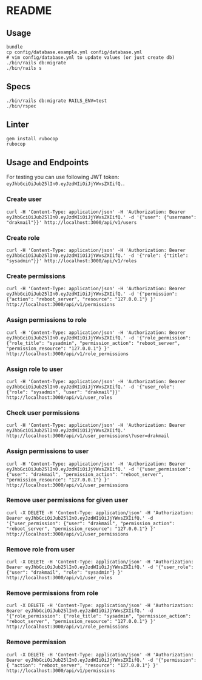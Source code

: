 # README

## Usage

```
bundle
cp config/database.example.yml config/database.yml
# vim config/database.yml to update values (or just create db)
./bin/rails db:migrate
./bin/rails s
```

## Specs

```
./bin/rails db:migrate RAILS_ENV=test
./bin/rspec
```

## Linter

```
gem install rubocop
rubocop
```

## Usage and Endpoints

For testing you can use following JWT token: `eyJhbGciOiJub25lIn0.eyJzdWIiOiJjYWxsZXIifQ.`.

### Create user

```
curl -H 'Content-Type: application/json' -H 'Authorization: Bearer eyJhbGciOiJub25lIn0.eyJzdWIiOiJjYWxsZXIifQ.' -d '{"user": {"username": "drakmail"}}' http://localhost:3000/api/v1/users
```

### Create role

```
curl -H 'Content-Type: application/json' -H 'Authorization: Bearer eyJhbGciOiJub25lIn0.eyJzdWIiOiJjYWxsZXIifQ.' -d '{"role": {"title": "sysadmin"}}' http://localhost:3000/api/v1/roles
```

### Create permissions

```
curl -H 'Content-Type: application/json' -H 'Authorization: Bearer eyJhbGciOiJub25lIn0.eyJzdWIiOiJjYWxsZXIifQ.' -d '{"permission": {"action": "reboot_server", "resource": "127.0.0.1"} }' http://localhost:3000/api/v1/permissions
```

### Assign permissions to role

```
curl -H 'Content-Type: application/json' -H 'Authorization: Bearer eyJhbGciOiJub25lIn0.eyJzdWIiOiJjYWxsZXIifQ.' -d '{"role_permission": {"role_title": "sysadmin", "permission_action": "reboot_server", "permission_resource": "127.0.0.1"} }' http://localhost:3000/api/v1/role_permissions
```

### Assign role to user

```
curl -H 'Content-Type: application/json' -H 'Authorization: Bearer eyJhbGciOiJub25lIn0.eyJzdWIiOiJjYWxsZXIifQ.' -d '{"user_role": {"role": "sysadmin", "user": "drakmail"}}' http://localhost:3000/api/v1/user_roles
```

### Check user permissions

```
curl -H 'Content-Type: application/json' -H 'Authorization: Bearer eyJhbGciOiJub25lIn0.eyJzdWIiOiJjYWxsZXIifQ.' http://localhost:3000/api/v1/user_permissions\?user=drakmail
```

### Assign permissions to user

```
curl -H 'Content-Type: application/json' -H 'Authorization: Bearer eyJhbGciOiJub25lIn0.eyJzdWIiOiJjYWxsZXIifQ.' -d '{"user_permission": {"user": "drakmail", "permission_action": "reboot_server", "permission_resource": "127.0.0.1"} }' http://localhost:3000/api/v1/user_permissions
```

### Remove user permissions for given user

```
curl -X DELETE -H 'Content-Type: application/json' -H 'Authorization: Bearer eyJhbGciOiJub25lIn0.eyJzdWIiOiJjYWxsZXIifQ.' -d '{"user_permission": {"user": "drakmail", "permission_action": "reboot_server", "permission_resource": "127.0.0.1"} }' http://localhost:3000/api/v1/user_permissions
```

### Remove role from user

```
curl -X DELETE -H 'Content-Type: application/json' -H 'Authorization: Bearer eyJhbGciOiJub25lIn0.eyJzdWIiOiJjYWxsZXIifQ.' -d '{"user_role": {"user": "drakmail", "role": "sysadmin"} }' http://localhost:3000/api/v1/user_roles
```

### Remove permissions from role

```
curl -X DELETE -H 'Content-Type: application/json' -H 'Authorization: Bearer eyJhbGciOiJub25lIn0.eyJzdWIiOiJjYWxsZXIifQ.' -d '{"role_permission": {"role_title": "sysadmin", "permission_action": "reboot_server", "permission_resource": "127.0.0.1"} }' http://localhost:3000/api/v1/role_permissions
```

### Remove permission

```
curl -X DELETE -H 'Content-Type: application/json' -H 'Authorization: Bearer eyJhbGciOiJub25lIn0.eyJzdWIiOiJjYWxsZXIifQ.' -d '{"permission": { "action": "reboot_server", "resource": "127.0.0.1"} }' http://localhost:3000/api/v1/permissions
```